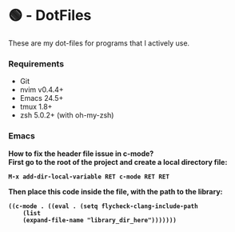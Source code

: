 # 🟢 - DotFiles
These are my dot-files for programs that I actively use.

### Requirements
* Git
* nvim v0.4.4+
* Emacs 24.5+
* tmux 1.8+
* zsh 5.0.2+ (with oh-my-zsh)

### Emacs

<strong> How to fix the header file issue in c-mode? <strong/> <br/>
First go to the root of the project and create a local directory file:
```
M-x add-dir-local-variable RET c-mode RET RET
```
Then place this code inside the file, with the path to the library:
```
((c-mode . ((eval . (setq flycheck-clang-include-path
    (list
    (expand-file-name "library_dir_here")))))))
```
